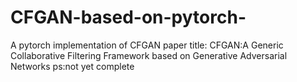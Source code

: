 # CFGAN-based-on-pytorch-
A pytorch implementation of CFGAN
paper title: CFGAN:A Generic Collaborative Filtering Framework based on Generative Adversarial Networks 
ps:not yet complete
